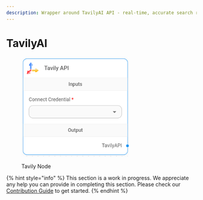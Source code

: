 ```yaml
---
description: Wrapper around TavilyAI API - real-time, accurate search results tailored for LLMs and RAG.
---
```


# TavilyAI

<figure><img src="../../../.gitbook/assets/tavily.png" alt="" width="285"><figcaption><p>Tavily Node</p></figcaption></figure>

{% hint style="info" %}
This section is a work in progress. We appreciate any help you can provide in completing this section. Please check our [Contribution Guide](../../../contributing/) to get started.
{% endhint %}
